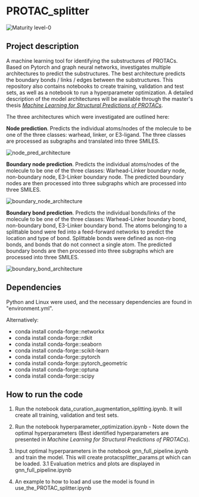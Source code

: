 # PROTAC_splitter

![Maturity level-0](https://img.shields.io/badge/Maturity%20Level-ML--0-red)

## Project description

A machine learning tool for identifying the substructures of PROTACs. Based on Pytorch and graph neural networks, investigates multiple architectures to predict the substructures. The best architecture predicts the boundary bonds / links / edges between the substructures. This repository also contains notebooks to create training, validation and test sets, as well as a notebook to run a hyperparameter optimization. A detailed description of the model architectures will be available through the master's thesis *[Machine Learning for Structural Predictions of PROTACs](https://odr.chalmers.se/items/f120c9ba-4e26-4f19-bd2e-6685ac2bd5cf)*.


The three architectures which were investigated are outlined here:

**Node prediction**.
Predicts the individual atoms/nodes of the molecule to be one of the three classes: warhead, linker, or E3-ligand. The three classes are processed as subgraphs and translated into three SMILES.

![node_pred_architecture](https://github.com/AndersKallberg/PROTAC_splitter/assets/143714806/409d63b8-17f1-47f1-9ffe-4cc9046b46dc)

**Boundary node prediction**.
Predicts the individual atoms/nodes of the molecule to be one of the three classes: Warhead-Linker boundary node, non-boundary node, E3-Linker boundary node. The predicted boundary nodes are then processed into three subgraphs which are processed into three SMILES.

![boundary_node_architecture](https://github.com/AndersKallberg/PROTAC_splitter/assets/143714806/270992f8-e13a-4151-b448-cbcad2d8490e)

**Boundary bond prediction**.
Predicts the individual bonds/links of the molecule to be one of the three classes: Warhead-Linker boundary bond, non-boundary bond, E3-Linker boundary bond. The atoms belonging to a splittable bond were fed into a feed-forward networks to predict the location and type of bond. Splittable bonds were defined as non-ring bonds, and bonds that do not connect a single atom. The predicted boundary bonds are then processed into three subgraphs which are processed into three SMILES.

![boundary_bond_architecture](https://github.com/AndersKallberg/PROTAC_splitter/assets/143714806/3a2c8658-01d8-4b54-9bd5-2d3f9be10ce5)



## Dependencies

Python and Linux were used, and the necessary dependencies are found in "environment.yml".

Alternatively:

- conda install conda-forge::networkx
- conda install conda-forge::rdkit
- conda install conda-forge::seaborn
- conda install conda-forge::scikit-learn
- conda install conda-forge::pytorch 
- conda install conda-forge::pytorch_geometric
- conda install conda-forge::optuna
- conda install conda-forge::scipy   

## How to run the code

1. Run the notebook data_curation_augmentation_splitting.ipynb. It will create all training, validation and test sets.

2. Run the notebook hyperparameter_optimization.ipynb - Note down the optimal hyperparameters (Best identified hyperparameters are presented in *Machine Learning for Structural Predictions of PROTACs*).

3. Input optimal hyperparameters in the notebook gnn_full_pipeline.ipynb and train the model. This will create protacsplitter_params.pt which can be loaded.
3.1 Evaluation metrics and plots are displayed in gnn_full_pipeline.ipynb 

4. An example to how to load and use the model is found in use_the_PROTAC_splitter.ipynb
